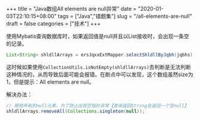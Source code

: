 +++
title = "Java数组All elements are null异常"
date = "2020-01-03T22:10:15+08:00"
tags = ["Java","错题集"]
slug = "/all-elements-are-null"
draft = false
categories = ["技术"]
+++

使用Mybatis查询数据库时，如果返回值是null并且以List<String>接收时，会出现一条空的记录。

```java
List<String> shldllArrays = ersJqxxExtMapper.selectShldllByJqbh(jqbhs);
```

这时候如果使用`CollectionUtils.isNotEmpty(shldllArrays)`去判断是无法判断这种情况的，从而导致后面可能会报错。在断点中可以发现，这个数组虽然size为1，但是提示：All elements are null。

解决办法：

```java
// 移除所有的null元素，为了防止出现空指针异常【查询返回String会返回一个空null】
shldllArrays.removeAll(Collections.singleton(null));
```

